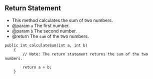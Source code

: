 ## Return Statement

 * This method calculates the sum of two numbers.
 * @param `a` The first number.
 * @param `b` The second number.
 * @return The `sum` of the two numbers.

```
public int calculateSum(int a, int b) 
    {
        // Note: The return statement returns the sum of the two numbers.

        return a + b;
    }
```

